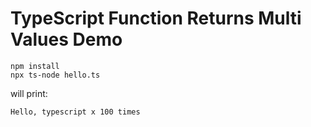 TypeScript Function Returns Multi Values Demo
=============================================

```
npm install
npx ts-node hello.ts
```

will print:

```
Hello, typescript x 100 times
```
